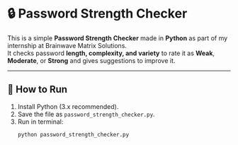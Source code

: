 # 🔒 Password Strength Checker

This is a simple **Password Strength Checker** made in **Python** as part of my internship at Brainwave Matrix Solutions.  
It checks password **length, complexity, and variety** to rate it as **Weak**, **Moderate**, or **Strong** and gives suggestions to improve it.

---

## 📌 How to Run
1. Install Python (3.x recommended).
2. Save the file as `password_strength_checker.py`.
3. Run in terminal:
   ```bash
   python password_strength_checker.py
